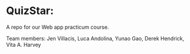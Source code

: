 # QuizStar:

A repo for our Web app practicum course.

Team members: Jen Villacis, Luca Andolina, Yunao Gao, Derek Hendrick, Vita A. Harvey